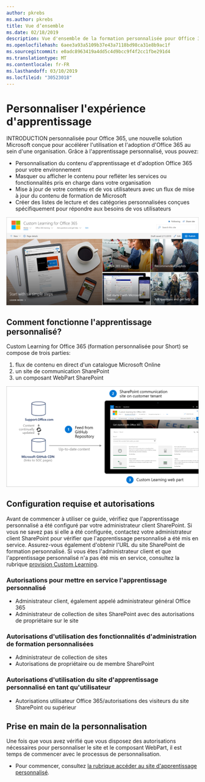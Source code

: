 ```yaml
---
author: pkrebs
ms.author: pkrebs
title: Vue d’ensemble
ms.date: 02/18/2019
description: Vue d'ensemble de la formation personnalisée pour Office 365 pour les administrateurs
ms.openlocfilehash: 6aee3a93a5109b37e43a7118bd98ca31e8b9ac1f
ms.sourcegitcommit: e0adc8963419a4dd5c4d9bcc9f4f2cc1fbe291d4
ms.translationtype: MT
ms.contentlocale: fr-FR
ms.lasthandoff: 03/10/2019
ms.locfileid: "30523018"
---
```

# <a name="customize-the-learning-experience"></a>Personnaliser l'expérience d'apprentissage

INTRODUCTION personnalisée pour Office 365, une nouvelle solution Microsoft conçue pour accélérer l'utilisation et l'adoption d'Office 365 au sein d'une organisation. Grâce à l'apprentissage personnalisé, vous pouvez:
- Personnalisation du contenu d'apprentissage et d'adoption Office 365 pour votre environnement 
- Masquer ou afficher le contenu pour refléter les services ou fonctionnalités pris en charge dans votre organisation 
- Mise à jour de votre contenu et de vos utilisateurs avec un flux de mise à jour du contenu de formation de Microsoft 
- Créer des listes de lecture et des catégories personnalisées conçues spécifiquement pour répondre aux besoins de vos utilisateurs

![CG-Introducing. png](media/cg-introducing.png)

## <a name="how-does-custom-learning-work"></a>Comment fonctionne l'apprentissage personnalisé?

Custom Learning for Office 365 (formation personnalisée pour Short) se compose de trois parties: 
1. flux de contenu en direct d'un catalogue Microsoft Online
2. un site de communication SharePoint
3. un composant WebPart SharePoint 

![CG-howitworks. png](media/cg-howitworks.png)

## <a name="requirements-and-permissions"></a>Configuration requise et autorisations

Avant de commencer à utiliser ce guide, vérifiez que l'apprentissage personnalisé a été configuré par votre administrateur client SharePoint. Si vous ne savez pas si elle a été configurée, contactez votre administrateur client SharePoint pour vérifier que l'apprentissage personnalisé a été mis en service. Assurez-vous également d'obtenir l'URL du site SharePoint de formation personnalisé. Si vous êtes l'administrateur client et que l'apprentissage personnalisé n'a pas été mis en service, consultez la rubrique [provision Custom Learning](custom_provision.md). 

### <a name="permissions-to-provision-custom-learning"></a>Autorisations pour mettre en service l'apprentissage personnalisé

- Administrateur client, également appelé administrateur général Office 365
- Administrateur de collection de sites SharePoint avec des autorisations de propriétaire sur le site

### <a name="permissions-to-use-custom-learning-administration-features"></a>Autorisations d'utilisation des fonctionnalités d'administration de formation personnalisées

- Administrateur de collection de sites
- Autorisations de propriétaire ou de membre SharePoint

### <a name="permissions-to-use-the-custom-learning-site-as-a-user"></a>Autorisations d'utilisation du site d'apprentissage personnalisé en tant qu'utilisateur

- Autorisations utilisateur Office 365/autorisations des visiteurs du site SharePoint ou supérieur

## <a name="get-started-with-customization"></a>Prise en main de la personnalisation
Une fois que vous avez vérifié que vous disposez des autorisations nécessaires pour personnaliser le site et le composant WebPart, il est temps de commencer avec le processus de personnalisation. 

- Pour commencer, consultez [la rubrique accéder au site d'apprentissage personnalisé](custom_goto.md).